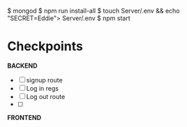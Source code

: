 $ mongod
$ npm run install-all
$ touch Server/.env && echo "SECRET=Eddie"> Server/.env
$ npm start


# Checkpoints
 **BACKEND**
 - [ ] signup route
 - [ ] Log in regs
 - [ ] Log out route
 - [ ] 


 
 **FRONTEND**